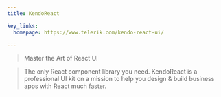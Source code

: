 ```yaml
---
title: KendoReact

key_links:
  homepage: https://www.telerik.com/kendo-react-ui/
  
---
```


> Master the Art of React UI

> The only React component library you need. KendoReact is a professional UI kit on a mission to help you design & build business apps with React much faster.

